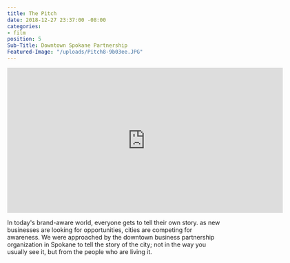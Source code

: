 ```yaml
---
title: The Pitch
date: 2018-12-27 23:37:00 -08:00
categories:
- film
position: 5
Sub-Title: Downtown Spokane Partnership
Featured-Image: "/uploads/Pitch8-9b03ee.JPG"
---
```


<iframe src="https://player.vimeo.com/video/252648997" width="640" height="337" frameborder="0" allowfullscreen></iframe>

In today's brand-aware world, everyone gets to tell their own story. as new businesses are looking for opportunities, cities are competing for awareness. We were approached by the downtown business partnership organization in Spokane to tell the story of the city; not in the way you usually see it, but from the people who are living it. 

